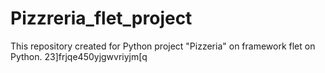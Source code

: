 # Pizzreria_flet_project
This repository created for Python project "Pizzeria" on framework flet on Python.
  23]frjqe450yjgwvriyjm[q
